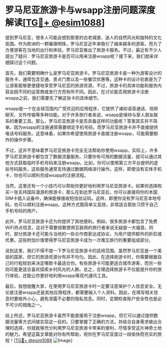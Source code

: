 # 罗马尼亚旅游卡与wsapp注册问题深度解读[[TG💪+ @esim1088](https://t.me/s/esim1088)]

提到罗马尼亚，很多人可能会想到那里的古老城堡、迷人的自然风光和独特的文化氛围。作为欧洲的一颗璀璨明珠，罗马尼亚近年来吸引了越来越多的游客。而为了方便游客在当地的出行和体验，罗马尼亚推出了旅游卡服务。不过，最近有不少人提出了疑问：罗马尼亚旅游卡是否可以用来注册wsapp呢？接下来，我们就来详细探讨这个问题。

首先，我们需要明确什么是罗马尼亚旅游卡。罗马尼亚旅游卡是一种为游客设计的服务卡，通常包含交通、景点门票以及一些餐饮优惠等。这种卡的设计初衷是为了让游客能够更便捷地享受罗马尼亚的旅游资源。不过，旅游卡的具体功能和服务内容会因不同的运营商或发行方而有所不同。因此，在讨论能否用旅游卡注册wsapp之前，我们需要先了解这张卡的具体细节。

wsapp是一个在全球范围内广受欢迎的应用程序，它提供了诸如语音通话、视频聊天、文件传输等多种功能。对于许多旅行者来说，wsapp是保持与家人朋友联系的重要工具。那么，罗马尼亚旅游卡是否具备这样的功能呢？答案其实并不简单。因为wsapp的注册通常需要绑定手机号码，而罗马尼亚旅游卡并不直接提供电话号码服务。这意味着，如果你希望使用旅游卡直接注册wsapp，可能需要额外的操作步骤。

不过，这并不意味着罗马尼亚旅游卡完全无法帮助你使用wsapp。实际上，许多罗马尼亚旅游卡都包含了数据流量服务。只要你有可用的数据流量，就可以通过其他方式获取临时手机号码来注册wsapp。比如，你可以使用第三方平台提供的虚拟号码服务，这些服务通常支持通过数据网络进行操作。这样，即使没有实体手机卡，你也可以顺利完成wsapp的注册流程。

当然，这里还有一个小技巧可以帮助你更好地利用罗马尼亚旅游卡。如果你选择购买一张支持国际漫游的旅游卡，那么在到达罗马尼亚后，你可以直接将你的本国SIM卡插入设备中，确保能够接收短信验证码。这样，即便你没有罗马尼亚本地号码，也可以顺利注册wsapp。这种方式既简单又高效，非常适合那些习惯于自己手机号码的用户。

此外，罗马尼亚旅游卡还为你提供了其他便利。例如，很多旅游卡都包含了免费WiFi热点信息，这对于需要频繁使用互联网的旅行者来说无疑是一大福音。同时，部分旅游卡还可能与当地的一些合作商家达成协议，为用户提供额外的折扣或优惠。这些附加价值使得罗马尼亚旅游卡成为一次难忘旅行的重要组成部分。

说到这里，我们不得不提一下罗马尼亚旅游卡的适用范围。虽然罗马尼亚是一个美丽的国家，但它的旅游资源分布并不均匀。因此，在选择旅游卡时，你需要根据自己的行程规划来决定哪款卡最适合你。有些旅游卡可能更适合城市游客，而另一些则可能更适合喜欢探索乡村风光的人群。总之，合理选择旅游卡不仅能提升你的旅行体验，还能让你更好地利用wsapp等现代通讯工具。

最后，我想提醒大家，在使用罗马尼亚旅游卡时一定要注意保护个人信息安全。无论是注册wsapp还是其他应用程序，都需要输入个人资料。因此，在填写相关信息时要格外小心，避免泄露不必要的隐私信息。同时，定期检查账户安全性也是必不可少的措施之一。

综上所述，罗马尼亚旅游卡虽然不能直接用于注册wsapp，但它可以通过提供数据流量等方式间接实现这一目的。只要掌握了正确的方法，并结合自身需求做出合理的选择，你就能够充分利用罗马尼亚旅游卡带来的便利，尽情享受这片神奇土地的魅力。希望这篇文章能对你有所帮助，祝你在罗马尼亚度过一段愉快而充实的旅程！[[TG💪+ @esim1088](https://t.me/s/esim1088) ![Image](https://i.postimg.cc/4NQfJmqS/Snipaste-2025-05-13-00-14-12.png)]